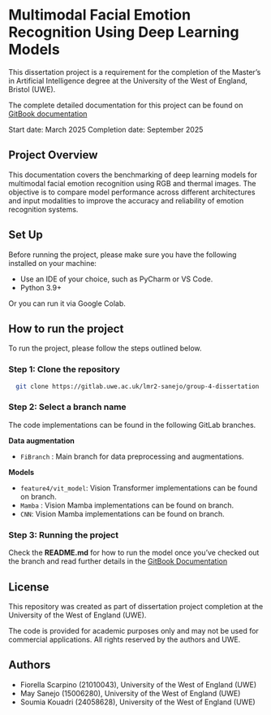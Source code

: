 
# Multimodal Facial Emotion Recognition Using Deep Learning Models
This dissertation project is a requirement for the completion of the Master’s in Artificial Intelligence degree at the University of the West of England, Bristol (UWE).

The complete detailed documentation for this project can be found on [GitBook documentation](https://app.gitbook.com/o/mef1saoUznyWqCwZ2dJh/s/a2v4RsuXXAJZxUqoRJdu/)

Start date: March 2025
Completion date: September 2025

## Project Overview
This documentation covers the benchmarking of deep learning models for multimodal facial emotion recognition using RGB and thermal images. The objective is to compare model performance across different architectures and input modalities to improve the accuracy and reliability of emotion recognition systems.

## Set Up
Before running the project, please make sure you have the following installed on your machine:
- Use an IDE of your choice, such as PyCharm or VS Code.
- Python 3.9+

Or you can run it via Google Colab.

##  How to run the project
To run the project, please follow the steps outlined below.

### Step 1: Clone the repository
```bash
  git clone https://gitlab.uwe.ac.uk/lmr2-sanejo/group-4-dissertation
```

### Step 2: Select a branch name
The code implementations can be found in the following GitLab branches.

**Data augmentation**
- ```FiBranch``` : Main branch for data preprocessing and augmentations.

**Models**
- ```feature4/vit_model```: Vision Transformer implementations can be found on branch.
- ```Mamba``` : Vision Mamba implementations can be found on branch.
- ```CNN```: Vision Mamba implementations can be found on branch.

### Step 3: Running the project
Check the **README.md** for how to run the model once you’ve checked out the branch and read further details in the [GitBook Documentation](https://app.gitbook.com/o/mef1saoUznyWqCwZ2dJh/s/a2v4RsuXXAJZxUqoRJdu/)


## License
This repository was created as part of dissertation project completion at the University of the West of England (UWE).

The code is provided for academic purposes only and may not be used for commercial applications. All rights reserved by the authors and UWE.

## Authors
- Fiorella Scarpino (21010043), University of the West of England (UWE)
- May Sanejo (15006280), University of the West of England (UWE)
- Soumia Kouadri (24058628), University of the West of England (UWE)
